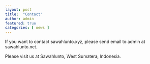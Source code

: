 ```yaml
---
layout: post
title:  "Contact"
author: admin
featured: true
categories: [ news ]
---
```

If you want to contact sawahlunto.xyz, please send email to admin at sawahlunto.net.

Please visit us at Sawahlunto, West Sumatera, Indonesia.
